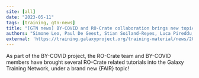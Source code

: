 ```yaml
---
site: [all]
date: "2023-05-11"
tags: [training, gtn-news]
title: "[GTN news] BY-COVID and RO-Crate collaboration brings new topic: FAIR Data, Workflows &amp; More"
authors: "Simone Leo, Paul De Geest, Stian Soiland-Reyes, Luca Pireddu, Marco Enrico Piras"
external: 'https://training.galaxyproject.org/training-material/news/2023/05/11/ro-crate.html'
---
```


As part of the BY-COVID project, the RO-Crate team and BY-COVID members have brought several RO-Crate related tutorials into the Galaxy Training Network, under a brand new {FAIR} topic!

